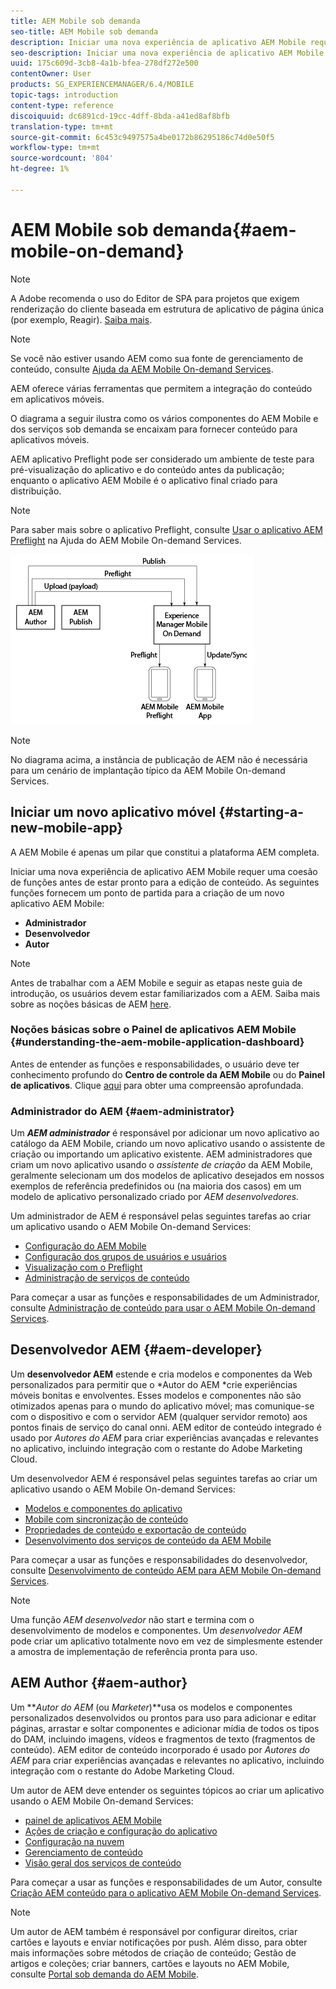 ```yaml
---
title: AEM Mobile sob demanda
seo-title: AEM Mobile sob demanda
description: Iniciar uma nova experiência de aplicativo AEM Mobile requer uma coesão de funções antes de estar pronto para a edição de conteúdo. Siga esta página para começar a usar AEM serviços sob demanda para dispositivos móveis.
seo-description: Iniciar uma nova experiência de aplicativo AEM Mobile requer uma coesão de funções antes de estar pronto para a edição de conteúdo. Siga esta página para começar a usar AEM serviços sob demanda para dispositivos móveis.
uuid: 175c609d-3cb8-4a1b-bfea-278df272e500
contentOwner: User
products: SG_EXPERIENCEMANAGER/6.4/MOBILE
topic-tags: introduction
content-type: reference
discoiquuid: dc6891cd-19cc-4dff-8bda-a41ed8af8bfb
translation-type: tm+mt
source-git-commit: 6c453c9497575a4be0172b86295186c74d0e50f5
workflow-type: tm+mt
source-wordcount: '804'
ht-degree: 1%

---
```



# AEM Mobile sob demanda{#aem-mobile-on-demand}

>[!NOTE]
>
>A Adobe recomenda o uso do Editor de SPA para projetos que exigem renderização do cliente baseada em estrutura de aplicativo de página única (por exemplo, Reagir). [Saiba mais](/help/sites-developing/spa-overview.md).

>[!NOTE]
>
>Se você não estiver usando AEM como sua fonte de gerenciamento de conteúdo, consulte [Ajuda da AEM Mobile On-demand Services](https://helpx.adobe.com/digital-publishing-solution/topics.html).

AEM oferece várias ferramentas que permitem a integração do conteúdo em aplicativos móveis.

O diagrama a seguir ilustra como os vários componentes do AEM Mobile e dos serviços sob demanda se encaixam para fornecer conteúdo para aplicativos móveis.

AEM aplicativo Preflight pode ser considerado um ambiente de teste para pré-visualização do aplicativo e do conteúdo antes da publicação; enquanto o aplicativo AEM Mobile é o aplicativo final criado para distribuição.

>[!NOTE]
>
>Para saber mais sobre o aplicativo Preflight, consulte [Usar o aplicativo AEM Preflight](https://helpx.adobe.com/digital-publishing-solution/help/preflight-app.html) na Ajuda do AEM Mobile On-demand Services.

![chlimage_1-171](assets/chlimage_1-171.png)

>[!NOTE]
>
>No diagrama acima, a instância de publicação de AEM não é necessária para um cenário de implantação típico da AEM Mobile On-demand Services.

## Iniciar um novo aplicativo móvel {#starting-a-new-mobile-app}

A AEM Mobile é apenas um pilar que constitui a plataforma AEM completa.

Iniciar uma nova experiência de aplicativo AEM Mobile requer uma coesão de funções antes de estar pronto para a edição de conteúdo. As seguintes funções fornecem um ponto de partida para a criação de um novo aplicativo AEM Mobile:

* **Administrador**
* **Desenvolvedor**
* **Autor**

>[!NOTE]
>
>Antes de trabalhar com a AEM Mobile e seguir as etapas neste guia de introdução, os usuários devem estar familiarizados com a AEM. Saiba mais sobre as noções básicas de AEM [here](/help/sites-deploying/deploy.md).

### Noções básicas sobre o Painel de aplicativos AEM Mobile {#understanding-the-aem-mobile-application-dashboard}

Antes de entender as funções e responsabilidades, o usuário deve ter conhecimento profundo do **Centro de controle da AEM Mobile** ou do **Painel de aplicativos**. Clique [aqui](/help/mobile/mobile-apps-ondemand-application-dashboard.md) para obter uma compreensão aprofundada.

### Administrador do AEM {#aem-administrator}

Um ***AEM administrador*** é responsável por adicionar um novo aplicativo ao catálogo da AEM Mobile, criando um novo aplicativo usando o assistente de criação ou importando um aplicativo existente. AEM administradores que criam um novo aplicativo usando o *assistente de criação* da AEM Mobile, geralmente selecionam um dos modelos de aplicativo desejados em nossos exemplos de referência predefinidos ou (na maioria dos casos) em um modelo de aplicativo personalizado criado por *AEM desenvolvedores.*

Um administrador de AEM é responsável pelas seguintes tarefas ao criar um aplicativo usando o AEM Mobile On-demand Services:

* [Configuração do AEM Mobile](/help/mobile/aem-mobile-setup.md)
* [Configuração dos grupos de usuários e usuários](/help/mobile/aem-mobile-configure-users.md)
* [Visualização com o Preflight](/help/mobile/aem-mobile-manage-ondemand-services.md)
* [Administração de serviços de conteúdo](/help/mobile/developing-content-services.md)

Para começar a usar as funções e responsabilidades de um Administrador, consulte [Administração de conteúdo para usar o AEM Mobile On-demand Services](/help/mobile/aem-mobile.md).

## Desenvolvedor AEM {#aem-developer}

Um **desenvolvedor AEM** estende e cria modelos e componentes da Web personalizados para permitir que o *Autor do AEM *crie experiências móveis bonitas e envolventes. Esses modelos e componentes não são otimizados apenas para o mundo do aplicativo móvel; mas comunique-se com o dispositivo e com o servidor AEM (qualquer servidor remoto) aos pontos finais de serviço do canal onni. AEM editor de conteúdo integrado é usado por *Autores do AEM* para criar experiências avançadas e relevantes no aplicativo, incluindo integração com o restante do Adobe Marketing Cloud.

Um desenvolvedor AEM é responsável pelas seguintes tarefas ao criar um aplicativo usando o AEM Mobile On-demand Services:

* [Modelos e componentes do aplicativo](/help/mobile/app-templates-and-components1.md)
* [Mobile com sincronização de conteúdo](/help/mobile/mobile-ondemand-contentsync.md)
* [Propriedades de conteúdo e exportação de conteúdo](/help/mobile/on-demand-content-properties-exporting.md)
* [Desenvolvimento dos serviços de conteúdo da AEM Mobile](/help/mobile/developing-content-services.md)

Para começar a usar as funções e responsabilidades do desenvolvedor, consulte [Desenvolvimento de conteúdo AEM para AEM Mobile On-demand Services](/help/mobile/aem-mobile-on-demand.md).

>[!NOTE]
>
>Uma função *AEM desenvolvedor* não start e termina com o desenvolvimento de modelos e componentes. Um *desenvolvedor AEM* pode criar um aplicativo totalmente novo em vez de simplesmente estender a amostra de implementação de referência pronta para uso.

## AEM Author {#aem-author}

Um ***Autor do AEM* (ou *Marketer*)**usa os modelos e componentes personalizados desenvolvidos ou prontos para uso para adicionar e editar páginas, arrastar e soltar componentes e adicionar mídia de todos os tipos do DAM, incluindo imagens, vídeos e fragmentos de texto (fragmentos de conteúdo). AEM editor de conteúdo incorporado é usado por *Autores do AEM* para criar experiências avançadas e relevantes no aplicativo, incluindo integração com o restante do Adobe Marketing Cloud.

Um autor de AEM deve entender os seguintes tópicos ao criar um aplicativo usando o AEM Mobile On-demand Services:

* [painel de aplicativos AEM Mobile](/help/mobile/mobile-apps-ondemand-application-dashboard.md)
* [Ações de criação e configuração do aplicativo](/help/mobile/mobile-apps-ondemand-application-create-configure-action.md)
* [Configuração na nuvem](/help/mobile/mobile-on-demand-associating-an-on-demand-app-to-cloud-configuration.md)
* [Gerenciamento de conteúdo](/help/mobile/mobile-apps-ondemand-manage-content-ondemand.md)
* [Visão geral dos serviços de conteúdo](/help/mobile/develop-content-as-a-service.md)

Para começar a usar as funções e responsabilidades de um Autor, consulte [Criação AEM conteúdo para o aplicativo AEM Mobile On-demand Services](/help/mobile/mobile-apps-ondemand.md).

>[!NOTE]
>
>Um autor de AEM também é responsável por configurar direitos, criar cartões e layouts e enviar notificações por push. Além disso, para obter mais informações sobre métodos de criação de conteúdo; Gestão de artigos e coleções; criar banners, cartões e layouts no AEM Mobile, consulte [Portal sob demanda do AEM Mobile](https://helpx.adobe.com/digital-publishing-solution/topics.html#dynamicpod_reference_2).

